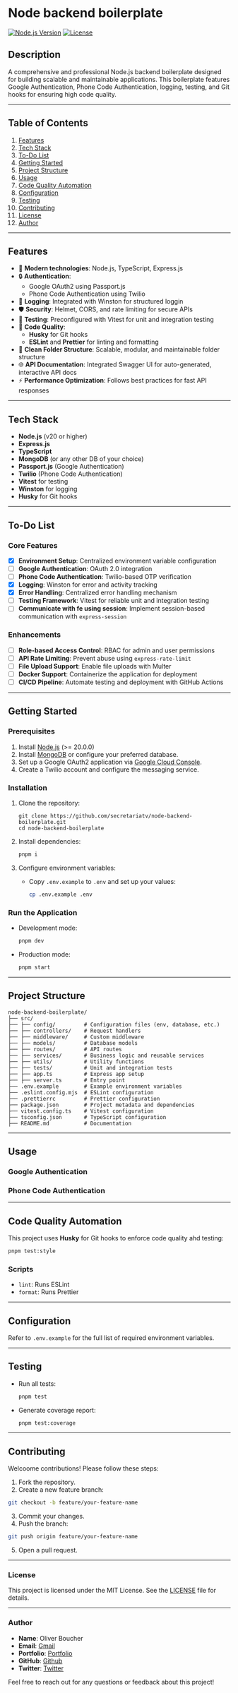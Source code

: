 # **Node backend boilerplate**

[![Node.js Version](https://img.shields.io/badge/Node.js-%3E=20.17.0-brightgreen)](https://nodejs.org/) [![License](https://img.shields.io/badge/License-MIT-blue.svg)](LICENSE)

## **Description**

A comprehensive and professional Node.js backend boilerplate designed for building scalable and maintainable applications. This boilerplate features Google Authentication, Phone Code Authentication, logging, testing, and Git hooks for ensuring high code quality.

---

## **Table of Contents**

1. [Features](#features)
2. [Tech Stack](#tech-stack)
3. [To-Do List](#to-do-list)
4. [Getting Started](#getting-started)
5. [Project Structure](#project-structure)
6. [Usage](#usage)
7. [Code Quality Automation](#code-quality-automation)
8. [Configuration](#configuration)
9. [Testing](#testing)
10. [Contributing](#contributing)
11. [License](#license)
12. [Author](#author)

---

## **Features**

- 🌟 **Modern technologies**: Node.js, TypeScript, Express.js
- 🔒 **Authentication**:
  - Google OAuth2 using Passport.js
  - Phone Code Authentication using Twilio
- 📜 **Logging**: Integrated with Winston for structured loggin
- 🛡️ **Security**: Helmet, CORS, and rate limiting for secure APIs
- 🧪 **Testing**: Preconfigured with Vitest for unit and integration testing
- 🚀 **Code Quality**:
  - **Husky** for Git hooks
  - **ESLint** and **Prettier** for linting and formatting
- 📁 **Clean Folder Structure**: Scalable, modular, and maintainable folder structure
- 🌐 **API Documentation**: Integrated Swagger UI for auto-generated, interactive API docs
- ⚡ **Performance Optimization**: Follows best practices for fast API responses

---

## **Tech Stack**

- **Node.js** (v20 or higher)
- **Express.js**
- **TypeScript**
- **MongoDB** (or any other DB of your choice)
- **Passport.js** (Google Authentication)
- **Twilio** (Phone Code Authentication)
- **Vitest** for testing
- **Winston** for logging
- **Husky** for Git hooks

---

## **To-Do List**

### **Core Features**

- [x] **Environment Setup**: Centralized environment variable configuration
- [ ] **Google Authentication**: OAuth 2.0 integration
- [ ] **Phone Code Authentication**: Twilio-based OTP verification
- [x] **Logging**: Winston for error and activity tracking
- [x] **Error Handling**: Centralized error handling mechanism
- [ ] **Testing Framework**: Vitest for reliable unit and integration testing
- [ ] **Communicate with fe using session**: Implement session-based communication with `express-session`

### **Enhancements**

- [ ] **Role-based Access Control**: RBAC for admin and user permissions
- [ ] **API Rate Limiting**: Prevent abuse using `express-rate-limit`
- [ ] **File Upload Support**: Enable file uploads with Multer
- [ ] **Docker Support**: Containerize the application for deployment
- [ ] **CI/CD Pipeline**: Automate testing and deployment with GitHub Actions

---

## **Getting Started**

### **Prerequisites**

1. Install [Node.js](https://nodejs.org/) (>= 20.0.0)
2. Install [MongoDB](https://www.mongodb.com/) or configure your preferred database.
3. Set up a Google OAuth2 application via [Google Cloud Console](https://console.cloud.google.com/).
4. Create a Twilio account and configure the messaging service.

### **Installation**

1. Clone the repository:
   ```
   git clone https://github.com/secretariatv/node-backend-boilerplate.git
   cd node-backend-boilerplate
   ```
2. Install dependencies:
   ```bash
   pnpm i
   ```
3. Configure environment variables:

   - Copy `.env.example` to `.env` and set up your values:
     ```bash
     cp .env.example .env
     ```

### **Run the Application**

- Development mode:
  ```bash
  pnpm dev
  ```
- Production mode:
  ```bash
  pnpm start
  ```

---

## **Project Structure**

```plaintext
node-backend-boilerplate/
├── src/
├── ├── config/         # Configuration files (env, database, etc.)
├── ├── controllers/    # Request handlers
├── ├── middleware/     # Custom middleware
├── ├── models/         # Database models
├── ├── routes/         # API routes
├── ├── services/       # Business logic and reusable services
├── ├── utils/          # Utility functions
├── ├── tests/          # Unit and integration tests
├── ├── app.ts          # Express app setup
├── ├── server.ts       # Entry point
├── .env.example        # Example environment variables
├── .eslint.config.mjs  # ESLint configuration
├── .prettierrc         # Prettier configuration
├── package.json        # Project metadata and dependencies
├── vitest.config.ts    # Vitest configuration
├── tsconfig.json       # TypeScript configuration
├── README.md           # Documentation
```

---

## **Usage**

### **Google Authentication**

### **Phone Code Authentication**

---

## **Code Quality Automation**

This project uses **Husky** for Git hooks to enforce code quality ahd testing:

```bash
pnpm test:style
```

### **Scripts**

- `lint`: Runs ESLint
- `format`: Runs Prettier

---

## **Configuration**

Refer to `.env.example` for the full list of required environment variables.

---

## **Testing**

- Run all tests:

  ```bash
  pnpm test
  ```

- Generate coverage report:

  ```bash
  pnpm test:coverage
  ```

---

## **Contributing**

Welcoome contributions! Please follow these steps:

1. Fork the repository.
2. Create a new feature branch:

```bash
git checkout -b feature/your-feature-name
```

3. Commit your changes.
4. Push the branch:

```bash
git push origin feature/your-feature-name
```

5. Open a pull request.

---

### **License**

This project is licensed under the MIT License. See the [LICENSE](LICENSE) file for details.

---

### **Author**

- **Name**: Oliver Boucher
- **Email**: [Gmail](mailto:joshua.lee.f25@gmail.com)
- **Portfolio**: [Portfolio]()
- **GitHub**: [Github](https://github.com/secretariatv)
- **Twitter**: [Twitter](https://x.com/ovb_corder)

Feel free to reach out for any questions or feedback about this project!
